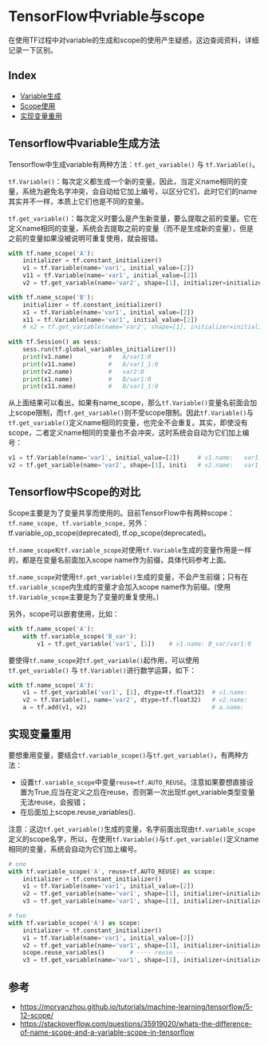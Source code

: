 # TensorFlow中vriable与scope

在使用TF过程中对variable的生成和scope的使用产生疑惑，这边查阅资料，详细记录一下区别。

## Index

- [Variable生成](#Tensorflow中variable生成方法)
- [Scope使用](#Tensorflow中Scope的对比)
- [实现变量重用](#实现变量重用)

## Tensorflow中variable生成方法

Tensorflow中生成variable有两种方法：`tf.get_variable()` 与 `tf.Variable()`。

`tf.Variable()`：每次定义都生成一个新的变量。因此，当定义name相同的变量，系统为避免名字冲突，会自动给它加上编号，以区分它们，此时它们的name其实并不一样，本质上它们也是不同的变量。

`tf.get_variable()`：每次定义时要么是产生新变量，要么提取之前的变量。它在定义name相同的变量，系统会去提取之前的变量（而不是生成新的变量），但是之前的变量如果没被说明可重复使用，就会报错。

``` python
with tf.name_scope('A'):
    initializer = tf.constant_initializer()
    v1 = tf.Variable(name='var1', initial_value=[2])
    v11 = tf.Variable(name='var1', initial_value=[2])
    v2 = tf.get_variable(name='var2', shape=[1], initializer=initializer)

with tf.name_scope('B'):
    initializer = tf.constant_initializer()
    x1 = tf.Variable(name='var1', initial_value=[2])
    x11 = tf.Variable(name='var1', initial_value=[2])
    # x2 = tf.get_variable(name='var2', shape=[1], initializer=initializer)
         
with tf.Session() as sess:
    sess.run(tf.global_variables_initializer())
    print(v1.name)          #   A/var1:0
    print(v11.name)         #   A/var1_1:0
    print(v2.name)          #   var2:0
    print(x1.name)          #   B/var1:0
    print(x11.name)         #   B/var1_1:0
```

从上面结果可以看出，如果有name_scope，那么`tf.Variable()`变量名前面会加上scope限制，而`tf.get_variable()`则不受scope限制。因此`tf.Variable()`与`tf.get_variable()`定义name相同的变量，也完全不会重复。其实，即使没有scope，二者定义name相同的变量也不会冲突，这时系统会自动为它们加上编号：

``` python
v1 = tf.Variable(name='var1', initial_value=[2])     # v1.name:   var1:0
v2 = tf.get_variable(name='var2', shape=[1], initi   # v2.name:   var1_1:0
```

## Tensorflow中Scope的对比

Scope主要是为了变量共享而使用的。目前TensorFlow中有两种scope：`tf.name_scope, tf.variable_scope,` 另外：tf.variable_op_scope(deprecated), tf.op_scope(deprecated)。

`tf.name_scope和tf.variable_scope`对使用`tf.Variable`生成的变量作用是一样的，都是在变量名前面加入scope name作为前缀，具体代码参考上面。

`tf.name_scope`对使用`tf.get_variable()`生成的变量，不会产生前缀；只有在`tf.variable_scope`内生成的变量才会加入scope name作为前缀。(使用`tf.Variable_scope`主要是为了变量的重复使用。)

另外，scope可以嵌套使用，比如：

``` python 
with tf.name_scope('A'):
    with tf.variable_scope('B_var'):
        v1 = tf.get_variable('var1', [1])    # v1.name: B_var/var1:0
```

要使得`tf.name_scope`对`tf.get_variable()`起作用，可以使用`tf.get_variable()` 与 `tf.Variable()`进行数学运算，如下：

``` python 
with tf.name_scope('A'):
    v1 = tf.get_variable('var1', [1], dtype=tf.float32)  # v1.name:    A/var1:0
    v2 = tf.Variable(1, name='var2', dtype=tf.float32)   # v2.name:    var2:0
    a = tf.add(v1, v2)                                   # a.name:     Add:0
```

## 实现变量重用

要想重用变量，要结合`tf.variable_scope()`与`tf.get_variable()`，有两种方法：
- 设置`tf.variable_scope`中变量`reuse=tf.AUTO_REUSE`。注意如果要想直接设置为True,应当在定义之后在reuse，否则第一次出现tf.get_variable类型变量无法reuse，会报错；
- 在后面加上scope.reuse_variables().

注意：这边`tf.get_variable()`生成的变量，名字前面出现由`tf.variable_scope`定义的scope名字，所以，在使用`tf.Variable()`与`tf.get_variable()`定义name相同的变量，系统会自动为它们加上编号。

``` python
# one
with tf.variable_scope('A', reuse=tf.AUTO_REUSE) as scope:
    initializer = tf.constant_initializer()
    v1 = tf.Variable(name='var1', initial_value=[2])                         # v1.name:   A/var1:0
    v2 = tf.get_variable(name='var1', shape=[1], initializer=initializer)    # v2.name:   A/var1_1:0
    v3 = tf.get_variable(name='var1', shape=[1], initializer=initializer)    # v3.name:   A/var1_1:0

# two
with tf.variable_scope('A') as scope:
    initializer = tf.constant_initializer()
    v1 = tf.Variable(name='var1', initial_value=[2])                         # v1.name:   A/var1:0
    v2 = tf.get_variable(name='var1', shape=[1], initializer=initializer)    # v2.name:   A/var1_1:0
    scope.reuse_variables()       # ---- reuse ---                             
    v3 = tf.get_variable(name='var1', shape=[1], initializer=initializer)    # v3.name:   A/var1_1:0
```


## 参考

- https://morvanzhou.github.io/tutorials/machine-learning/tensorflow/5-12-scope/   
- https://stackoverflow.com/questions/35919020/whats-the-difference-of-name-scope-and-a-variable-scope-in-tensorflow